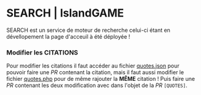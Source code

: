 # SEARCH | IslandGAME

SEARCH est un service de moteur de recherche celui-ci étant en dévellopement la page d'acceuil à été déployée !

### Modifier les CITATIONS

Pour modifier les citations il faut accéder au fichier [quotes.json](https://github.com/IslandGAMEgrp/search.islandgame.fr/blob/master/quotes.json) pour pouvoir faire une *PR* contenant la citation, mais il faut aussi modifier le fichier [quotes.php](https://github.com/IslandGAMEgrp/search.islandgame.fr/blob/master/quotes.php) pour de même rajouter la **MÊME** citation !
Puis faire une *PR* contenant les deux modification avec dans l'objet de la *PR* `[QUOTES]`.
